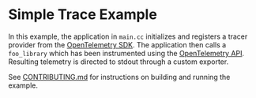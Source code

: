 
# Simple Trace Example

In this example, the application in `main.cc` initializes and registers a tracer provider from the [OpenTelemetry SDK](https://github.com/open-telemetry/opentelemetry-cpp).  The application then calls a `foo_library` which has been instrumented using the [OpenTelemetry API](https://github.com/open-telemetry/opentelemetry-cpp/tree/master/api).  Resulting telemetry is directed to stdout through a custom exporter.

See [CONTRIBUTING.md](../../CONTRIBUTING.md) for instructions on building and running the example.